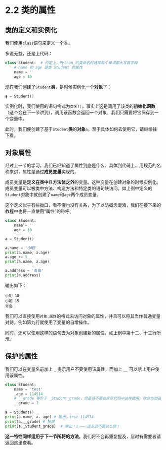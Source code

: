 # 2.2 类的属性

## 类的定义和实例化

我们使用`class`语句来定义一个类。

多说无益，还是上代码：

```python
class Student:  # 约定上，Python 的类命名时通常每个单词都大写首字母
    # name 和 age 是类 Student 的属性
    name = ''
    age = 10
```

现在我们创建了`Student`**类**，是时候实例化一个**对象**了：

```python
a = Student()
```

实例化时，我们使用的语句格式为`类名()`。事实上这是调用了该类的**初始化函数**（这个会在下一节讲到），调用该函数会返回一个对象，我们只需要将它保存到一个变量中。

此时，我们便创建了基于`Student`**类**的**对象**`a`。至于具体如何去使用它，请继续往下看。

## 对象属性

经过上一节的学习，我们已经知道了属性到底是什么。具体到代码上，用规范的名称来讲，属性是通过**成员变量**实现的。

成员变量是**定义在类中**且**方法体之外**的变量。这种变量在创建对象的时候实例化。成员变量可以被类中方法、构造方法和特定类的语句块访问。如上例中定义的`Student`对象中就创建了`name`和`age`两个成员变量。

这个定义似乎有些拗口，看不懂也没有关系，为了以防概念混淆，我们在接下来的教程中也将一直使用“属性”的称呼。

```python
class Student:
    name = ''
    age = 10

a = Student()

a.name = '小明'
print(a.name, a.age)
a.age += 5
print(a.name, a.age)

a.address = '青岛'
print(a.address)
```

输出如下：

```
小明 10
小明 15
青岛
```

我们可以直接使用`对象.属性`的格式去访问对象的属性，并且可以将其当作普通变量对待，例如第九行就使用了变量的自增操作。

同时，还可以使用这样的语句去为对象创建新的属性，如上例中第十二、十三行所示。

## 保护的属性

我们可以在变量名前加上 `_` 提示用户不要使用该属性，而加上 `__` 可以禁止用户使用该属性。

```python
class Student:
    name = 'test'
    _age = 114514
    # __grade 等价于 _Student_grade，但是请不要在实际代码中这样使用，除非你知道自己在干什么
    __grade = 1
    
a = Student()
print(a.name, a._age) # 输出：test 114514
print(a.__grade) # 报错
print(a._Student_grade)  # 输出：1 —— 请永远不要这么做！
```

**这一特性同样适用于下一节所将的方法**。我们将不会再重复提及，届时有需要者请返回这里查看。
